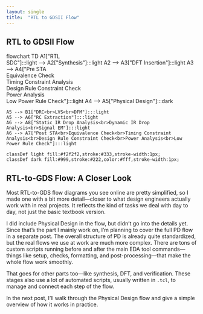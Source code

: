 ```yaml
---
layout: single
title:  "RTL to GDSII Flow"
---
```

<script type="module">
  import mermaid from "https://cdn.jsdelivr.net/npm/mermaid@10/dist/mermaid.esm.min.mjs";
  mermaid.initialize({ startOnLoad: true });
</script>

## RTL to GDSII Flow

<div class="mermaid">
flowchart TD
    A1["RTL<br>SDC"]:::light --> A2["Synthesis"]:::light
    A2 --> A3["DFT Insertion"]:::light
    A3 --> A4["Pre STA<br>Equivalence Check<br>Timing Constraint Analysis<br>Design Rule Constraint Check<br>Power Analysis<br>Low Power Rule Check"]:::light
    A4 --> A5["Physical Design"]:::dark

    A5 --> B1["DRC<br>LVS<br>DFM"]:::light
    A5 --> A6["RC Extraction"]:::light
    A6 --> A8["Static IR Drop Analysis<br>Dynamic IR Drop Analysis<br>Signal EM"]:::light
    A6 --> A7["Post STA<br>Equivalence Check<br>Timing Constraint Analysis<br>Design Rule Constraint Check<br>Power Analysis<br>Low Power Rule Check"]:::light

    classDef light fill:#f2f2f2,stroke:#333,stroke-width:1px;
    classDef dark fill:#999,stroke:#222,color:#fff,stroke-width:1px;
</div>


## RTL-to-GDS Flow: A Closer Look

Most RTL-to-GDS flow diagrams you see online are pretty simplified, so I made one with a bit more detail—closer to what design engineers actually work with in real projects. It reflects the kind of tasks we deal with day to day, not just the basic textbook version.

I did include Physical Design in the flow, but didn’t go into the details yet. Since that’s the part I mainly work on, I’m planning to cover the full PD flow in a separate post. The overall structure of PD is already quite standardized, but the real flows we use at work are much more complex. There are tons of custom scripts running before and after the main EDA tool commands—things like setup, checks, formatting, and post-processing—that make the whole flow work smoothly.

That goes for other parts too—like synthesis, DFT, and verification. These stages also use a lot of automated scripts, usually written in `.tcl`, to manage and connect each step of the flow.

In the next post, I’ll walk through the Physical Design flow and give a simple overview of how it works in practice.
